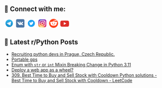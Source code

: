 ## 🔎 Connect with me:
[<img src="https://github.com/bullbesh/bullbesh/blob/main/images/Telegram.png" width="32" height="32" />](https://t.me/bullbesh)
[<img src="https://github.com/bullbesh/bullbesh/blob/main/images/VK.png" width="32" height="32" />](https://vk.com/bullbesh)
[<img src="https://github.com/bullbesh/bullbesh/blob/main/images/Twitter.png" width="32" height="32" />](https://twitter.com/bullbesh1)
[<img src="https://github.com/bullbesh/bullbesh/blob/main/images/Instagram.png" width="32" height="32" />](https://www.instagram.com/bullbesh)
[<img src="https://github.com/bullbesh/bullbesh/blob/main/images/Reddit.png" width="32" height="32" />](https://www.reddit.com/user/bullbesh)
[<img src="https://github.com/bullbesh/bullbesh/blob/main/images/YouTube.png" width="32" height="32" />](https://www.youtube.com/channel/UCtfjRs6uzgq5mfm8S06WTcg)

## 📕 Latest r/Python Posts
<!-- BLOG-POST-LIST:START -->
- [Recruiting python devs in Prague, Czech Republic.](https://www.reddit.com/r/Python/comments/ztammr/recruiting_python_devs_in_prague_czech_republic/)
- [Portable gps](https://www.reddit.com/r/Python/comments/zt5qxy/portable_gps/)
- [Enum with `str` or `int` Mixin Breaking Change in Python 3.11](https://www.reddit.com/r/Python/comments/zt4ot4/enum_with_str_or_int_mixin_breaking_change_in/)
- [Deploy a web app as a wheel?](https://www.reddit.com/r/Python/comments/zt4mkv/deploy_a_web_app_as_a_wheel/)
- [309. Best Time to Buy and Sell Stock with Cooldown Python solutions - Best Time to Buy and Sell Stock with Cooldown - LeetCode](https://www.reddit.com/r/Python/comments/zt2hyk/309_best_time_to_buy_and_sell_stock_with_cooldown/)
<!-- BLOG-POST-LIST:END -->

